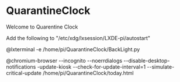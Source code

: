 # QuarantineClock

Welcome to Quarentine Clock

Add the following to "/etc/xdg/lxsession/LXDE-pi/autostart"

@lxterminal -e /home/pi/QuarantineClock/BackLight.py

@chromium-browser --incognito  --noerrdialogs --disable-desktop-notifications -update-kiosk --check-for-update-interval=1 --simulate-critical-update /home/pi/QuarantineClock/today.html


